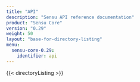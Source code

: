 ```yaml
---
title: "API"
description: "Sensu API reference documentation"
product: "Sensu Core"
version: "0.29"
weight: 50
layout: "base-for-directory-listing"
menu:
  sensu-core-0.29:
    identifier: api
---
```


{{< directoryListing >}}
